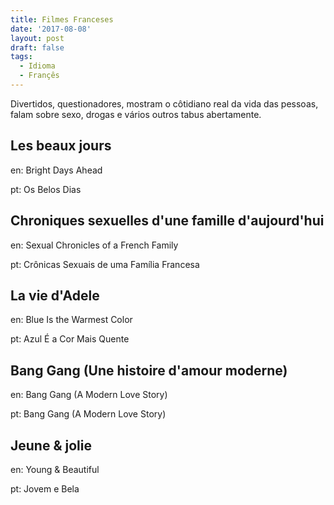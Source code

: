 ```yaml
---
title: Filmes Franceses
date: '2017-08-08'
layout: post
draft: false
tags:
  - Idioma
  - Françês
---
```


Divertidos, questionadores, mostram o côtidiano real da vida das pessoas, falam sobre sexo, drogas e vários outros tabus abertamente.

## Les beaux jours
en: Bright Days Ahead

pt: Os Belos Dias

## Chroniques sexuelles d'une famille d'aujourd'hui 
en: Sexual Chronicles of a French Family

pt: Crônicas Sexuais de uma Família Francesa

## La vie d'Adele 
en: Blue Is the Warmest Color

pt: Azul É a Cor Mais Quente

## Bang Gang (Une histoire d'amour moderne)
en: Bang Gang (A Modern Love Story)

pt: Bang Gang (A Modern Love Story)

## Jeune & jolie
en: Young & Beautiful

pt: Jovem e Bela
